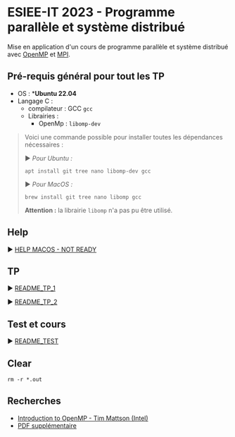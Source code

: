 # ESIEE-IT 2023 - Programme parallèle et système distribué

Mise en application d'un cours de programme parallèle et système distribué avec [OpenMP](https://fr.wikipedia.org/wiki/OpenMP) et [MPI](https://fr.wikipedia.org/wiki/MPI).

## Pré-requis général pour tout les TP

- OS : ***Ubuntu 22.04**
- Langage C :
    - compilateur : GCC `gcc`
    - Librairies : 
        - OpenMp : `libomp-dev`

> Voici une commande possible pour installer toutes les dépendances nécessaires :
> 
> ▶ *Pour Ubuntu :*
>
> ```
> apt install git tree nano libomp-dev gcc
> ```
>
> ▶ *Pour MacOS :*
>
> ```
> brew install git tree nano libomp gcc
> ```
>
> **Attention :** la librairie `libomp` n'a pas pu être utilisé.

## Help

▶ [HELP MACOS - NOT READY](HELP_MACOS.md)

## TP

▶ [README_TP_1](README_TP_1.md)

▶ [README_TP_2](README_TP_2.md)

## Test et cours

▶ [README_TEST](README_TEST.md)

## Clear

```
rm -r *.out
```

## Recherches

- [Introduction to OpenMP - Tim Mattson (Intel)](https://www.youtube.com/playlist?list=PLLX-Q6B8xqZ8n8bwjGdzBJ25X2utwnoEG)
- [PDF supplémentaire](http://www.idris.fr/media/formations/openmp/idris_openmp_tp-v2.8.pdf)